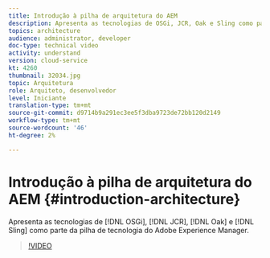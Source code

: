 ```yaml
---
title: Introdução à pilha de arquitetura do AEM
description: Apresenta as tecnologias de OSGi, JCR, Oak e Sling como parte da pilha de tecnologia do Adobe Experience Manager.
topics: architecture
audience: administrator, developer
doc-type: technical video
activity: understand
version: cloud-service
kt: 4260
thumbnail: 32034.jpg
topic: Arquitetura
role: Arquiteto, desenvolvedor
level: Iniciante
translation-type: tm+mt
source-git-commit: d9714b9a291ec3ee5f3dba9723de72bb120d2149
workflow-type: tm+mt
source-wordcount: '46'
ht-degree: 2%

---
```



# Introdução à pilha de arquitetura do AEM {#introduction-architecture}

Apresenta as tecnologias de [!DNL OSGi], [!DNL JCR], [!DNL Oak] e [!DNL Sling] como parte da pilha de tecnologia do Adobe Experience Manager.

>[!VIDEO](https://video.tv.adobe.com/v/32034/?quality=12&learn=on)
